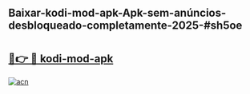 ## Baixar-kodi-mod-apk-Apk-sem-anúncios-desbloqueado-completamente-2025-#sh5oe

# <h2><a href="https://ainizakaria.my?title=kodi-mod-apk&ref=20M">🔗👉 🔴 kodi-mod-apk</a></h2>

[![acn](https://github.com/user-attachments/assets/0f9c940e-d8b0-45ae-aac7-cd30a18b3e1c)](https://ainizakaria.my?title=kodi-mod-apk&ref=20M)

